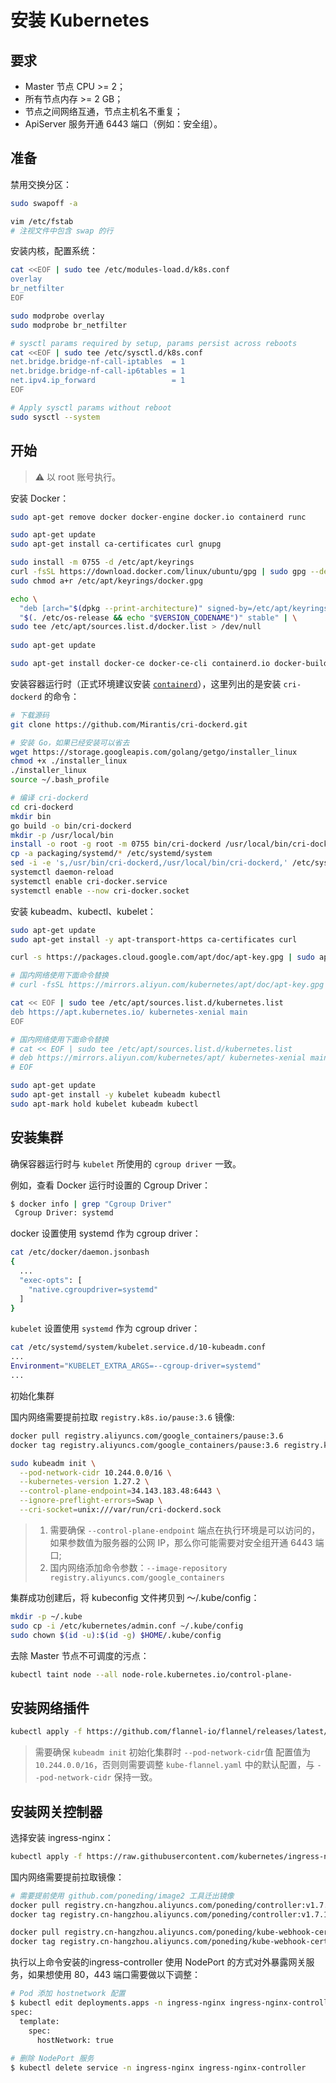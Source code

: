 # 安装 Kubernetes

## 要求

* Master 节点 CPU >= 2；
* 所有节点内存 >= 2 GB；
* 节点之间网络互通，节点主机名不重复；
* ApiServer 服务开通 6443 端口（例如：安全组）。

## 准备

禁用交换分区：

```bash
sudo swapoff -a

vim /etc/fstab
# 注视文件中包含 swap 的行
```

安装内核，配置系统：

```bash
cat <<EOF | sudo tee /etc/modules-load.d/k8s.conf
overlay
br_netfilter
EOF

sudo modprobe overlay
sudo modprobe br_netfilter

# sysctl params required by setup, params persist across reboots
cat <<EOF | sudo tee /etc/sysctl.d/k8s.conf
net.bridge.bridge-nf-call-iptables  = 1
net.bridge.bridge-nf-call-ip6tables = 1
net.ipv4.ip_forward                 = 1
EOF

# Apply sysctl params without reboot
sudo sysctl --system
```

## 开始

> ⚠️ 以 root 账号执行。

安装 Docker：

```bash
sudo apt-get remove docker docker-engine docker.io containerd runc

sudo apt-get update
sudo apt-get install ca-certificates curl gnupg

sudo install -m 0755 -d /etc/apt/keyrings
curl -fsSL https://download.docker.com/linux/ubuntu/gpg | sudo gpg --dearmor -o /etc/apt/keyrings/docker.gpg
sudo chmod a+r /etc/apt/keyrings/docker.gpg

echo \
  "deb [arch="$(dpkg --print-architecture)" signed-by=/etc/apt/keyrings/docker.gpg] https://download.docker.com/linux/ubuntu \
  "$(. /etc/os-release && echo "$VERSION_CODENAME")" stable" | \
sudo tee /etc/apt/sources.list.d/docker.list > /dev/null
  
sudo apt-get update

sudo apt-get install docker-ce docker-ce-cli containerd.io docker-buildx-plugin docker-compose-plugin
```

安装容器运行时（正式环境建议安装 [`containerd`](https://github.com/containerd/containerd/blob/main/docs/getting-started.md)），这里列出的是安装 `cri-dockerd` 的命令：

```bash
# 下载源码
git clone https://github.com/Mirantis/cri-dockerd.git

# 安装 Go，如果已经安装可以省去
wget https://storage.googleapis.com/golang/getgo/installer_linux
chmod +x ./installer_linux
./installer_linux
source ~/.bash_profile

# 编译 cri-dockerd
cd cri-dockerd
mkdir bin
go build -o bin/cri-dockerd
mkdir -p /usr/local/bin
install -o root -g root -m 0755 bin/cri-dockerd /usr/local/bin/cri-dockerd
cp -a packaging/systemd/* /etc/systemd/system
sed -i -e 's,/usr/bin/cri-dockerd,/usr/local/bin/cri-dockerd,' /etc/systemd/system/cri-docker.service
systemctl daemon-reload
systemctl enable cri-docker.service
systemctl enable --now cri-docker.socket
```

安装 kubeadm、kubectl、kubelet：

```bash
sudo apt-get update
sudo apt-get install -y apt-transport-https ca-certificates curl

curl -s https://packages.cloud.google.com/apt/doc/apt-key.gpg | sudo apt-key add -

# 国内网络使用下面命令替换
# curl -fsSL https://mirrors.aliyun.com/kubernetes/apt/doc/apt-key.gpg | apt-key add -

cat << EOF | sudo tee /etc/apt/sources.list.d/kubernetes.list
deb https://apt.kubernetes.io/ kubernetes-xenial main
EOF

# 国内网络使用下面命令替换
# cat << EOF | sudo tee /etc/apt/sources.list.d/kubernetes.list
# deb https://mirrors.aliyun.com/kubernetes/apt/ kubernetes-xenial main
# EOF

sudo apt-get update
sudo apt-get install -y kubelet kubeadm kubectl
sudo apt-mark hold kubelet kubeadm kubectl
```

## 安装集群

确保容器运行时与 `kubelet` 所使用的 `cgroup driver` 一致。

例如，查看 Docker 运行时设置的 Cgroup Driver：

```bash
$ docker info | grep "Cgroup Driver"
 Cgroup Driver: systemd
```

docker 设置使用 systemd 作为 cgroup driver：

```bash
cat /etc/docker/daemon.jsonbash
{
  ...
  "exec-opts": [
    "native.cgroupdriver=systemd"
  ]
}
```

`kubelet` 设置使用 `systemd` 作为 cgroup driver：

```bash
cat /etc/systemd/system/kubelet.service.d/10-kubeadm.conf
...
Environment="KUBELET_EXTRA_ARGS=--cgroup-driver=systemd"
...
```

初始化集群

国内网络需要提前拉取 `registry.k8s.io/pause:3.6` 镜像:

```bash
docker pull registry.aliyuncs.com/google_containers/pause:3.6
docker tag registry.aliyuncs.com/google_containers/pause:3.6 registry.k8s.io/pause:3.6
```

```bash
sudo kubeadm init \
  --pod-network-cidr 10.244.0.0/16 \
  --kubernetes-version 1.27.2 \
  --control-plane-endpoint=34.143.183.48:6443 \
  --ignore-preflight-errors=Swap \
  --cri-socket=unix:///var/run/cri-dockerd.sock
```

> 1. 需要确保 `--control-plane-endpoint` 端点在执行环境是可以访问的，如果参数值为服务器的公网 IP，那么你可能需要对安全组开通 6443 端口;
> 2. 国内网络添加命令参数：`--image-repository registry.aliyuncs.com/google_containers`&#x20;

集群成功创建后，将 kubeconfig 文件拷贝到 ～/.kube/config：

```bash
mkdir -p ~/.kube
sudo cp -i /etc/kubernetes/admin.conf ~/.kube/config
sudo chown $(id -u):$(id -g) $HOME/.kube/config
```

去除 Master 节点不可调度的污点：

```bash
kubectl taint node --all node-role.kubernetes.io/control-plane-
```

## 安装网络插件

```bash
kubectl apply -f https://github.com/flannel-io/flannel/releases/latest/download/kube-flannel.yml
```

> 需要确保 `kubeadm init` 初始化集群时 `--pod-network-cidr`值 配置值为 `10.244.0.0/16`，否则则需要调整 `kube-flannel.yaml` 中的默认配置，与 `--pod-network-cidr` 保持一致。

## 安装网关控制器

选择安装 ingress-nginx：

```bash
kubectl apply -f https://raw.githubusercontent.com/kubernetes/ingress-nginx/controller-v1.7.1/deploy/static/provider/baremetal/deploy.yaml
```

国内网络需要提前拉取镜像：

```bash
# 需要提前使用 github.com/poneding/image2 工具迁出镜像
docker pull registry.cn-hangzhou.aliyuncs.com/poneding/controller:v1.7.1
docker tag registry.cn-hangzhou.aliyuncs.com/poneding/controller:v1.7.1 registry.k8s.io/ingress-nginx/controller:v1.7.1

docker pull registry.cn-hangzhou.aliyuncs.com/poneding/kube-webhook-certgen:v20230312-helm-chart-4.5.2-28-g66a760794
docker tag registry.cn-hangzhou.aliyuncs.com/poneding/kube-webhook-certgen:v20230312-helm-chart-4.5.2-28-g66a760794 registry.k8s.io/ingress-nginx/kube-webhook-certgen:v20230312-helm-chart-4.5.2-28-g66a760794
```

执行以上命令安装的ingress-controller 使用 NodePort 的方式对外暴露网关服务，如果想使用 80，443 端口需要做以下调整：

```bash
# Pod 添加 hostnetwork 配置
$ kubectl edit deployments.apps -n ingress-nginx ingress-nginx-controller
spec:
  template:
    spec:
      hostNetwork: true
      
# 删除 NodePort 服务
$ kubectl delete service -n ingress-nginx ingress-nginx-controller
```
